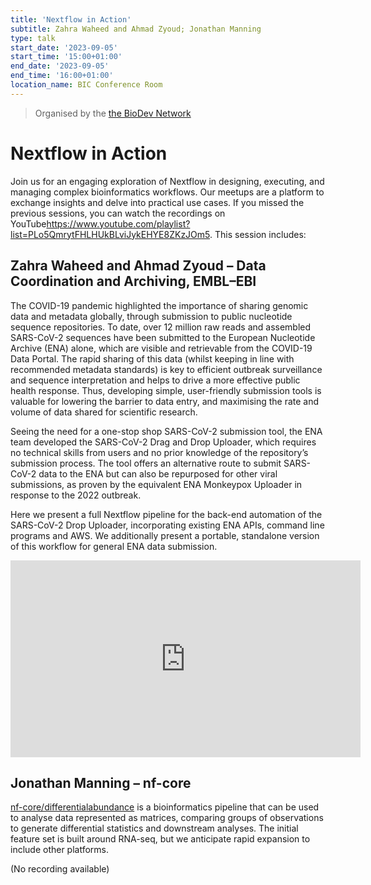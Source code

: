 ```yaml
---
title: 'Nextflow in Action'
subtitle: Zahra Waheed and Ahmad Zyoud; Jonathan Manning
type: talk
start_date: '2023-09-05'
start_time: '15:00+01:00'
end_date: '2023-09-05'
end_time: '16:00+01:00'
location_name: BIC Conference Room
---
```


> Organised by the [the BioDev Network](https://www.youtube.com/@biodev-network)

# Nextflow in Action

Join us for an engaging exploration of Nextflow in designing, executing, and managing complex bioinformatics workflows. Our meetups are a platform to exchange insights and delve into practical use cases. If you missed the previous sessions, you can watch the recordings on YouTube<https://www.youtube.com/playlist?list=PLo5QmrytFHLHUkBLviJykEHYE8ZKzJOm5>. This session includes:

##  Zahra Waheed and Ahmad Zyoud – Data Coordination and Archiving, EMBL–EBI

The COVID-19 pandemic highlighted the importance of sharing genomic data and metadata globally, through submission to public nucleotide sequence repositories. To date, over 12 million raw reads and assembled SARS-CoV-2 sequences have been submitted to the European Nucleotide Archive (ENA) alone, which are visible and retrievable from the COVID-19 Data Portal. The rapid sharing of this data (whilst keeping in line with recommended metadata standards) is key to efficient outbreak surveillance and sequence interpretation and helps to drive a more effective public health response. Thus, developing simple, user-friendly submission tools is valuable for lowering the barrier to data entry, and maximising the rate and volume of data shared for scientific research.

Seeing the need for a one-stop shop SARS-CoV-2 submission tool, the ENA team developed the SARS-CoV-2 Drag and Drop Uploader, which requires no technical skills from users and no prior knowledge of the repository’s submission process. The tool offers an alternative route to submit SARS-CoV-2 data to the ENA but can also be repurposed for other viral submissions, as proven by the equivalent ENA Monkeypox Uploader in response to the 2022 outbreak.

Here we present a full Nextflow pipeline for the back-end automation of the SARS-CoV-2 Drop Uploader, incorporating existing ENA APIs, command line programs and AWS. We additionally present a portable, standalone version of this workflow for general ENA data submission.

<iframe width="560" height="315" src="https://www.youtube.com/embed/gm06vgrgijc" title="YouTube video player" frameborder="0" allow="accelerometer; autoplay; clipboard-write; encrypted-media; gyroscope; picture-in-picture; web-share" allowfullscreen></iframe>

## Jonathan Manning – nf-core

[nf-core/differentialabundance](https://nf-co.re/differentialabundance) is a bioinformatics pipeline that can be used to analyse data represented as matrices, comparing groups of observations to generate differential statistics and downstream analyses. The initial feature set is built around RNA-seq, but we anticipate rapid expansion to include other platforms.

(No recording available)
